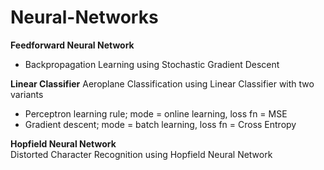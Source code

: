 # Neural-Networks

**Feedforward Neural Network**   
* Backpropagation Learning using Stochastic Gradient Descent  

**Linear Classifier**
Aeroplane Classification using Linear Classifier with two variants
* Perceptron learning rule; mode = online learning, loss fn =  MSE
* Gradient descent; mode = batch learning, loss fn = Cross Entropy

**Hopfield Neural Network**   
Distorted Character Recognition using Hopfield Neural Network
